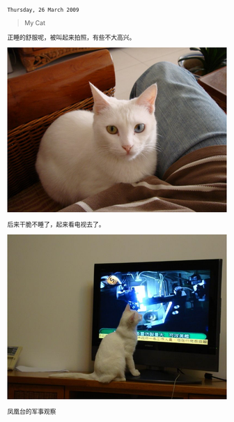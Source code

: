 `Thursday, 26 March 2009`
>
> My Cat

正睡的舒服呢，被叫起来拍照，有些不大高兴。

![Sleepy Cat](mycat01.jpg)

后来干脆不睡了，起来看电视去了。

![](mycat02.jpg)

凤凰台的军事观察
